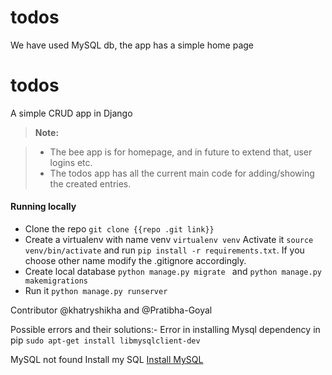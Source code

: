 # todos


We have used MySQL db, the app has a simple home page



todos
===================
A simple CRUD app in Django
 
> **Note:**

> - The bee app is for homepage, and in future to extend that, user logins etc.
> - The todos app has all the current main code for adding/showing the created entries. 

#### <i class="icon-file"></i> Running locally

 - Clone the repo
   `git clone {{repo .git link}}`
 - Create a virtualenv with name venv
   `virtualenv venv`
   Activate it 
   `source venv/bin/activate`
   and run `pip install -r requirements.txt`. If you choose other name modify the .gitignore accordingly.
 - Create local database `python manage.py migrate ` and `python manage.py makemigrations`
 - Run it `python manage.py runserver `

Contributor @khatryshikha and @Pratibha-Goyal

Possible errors and their solutions:-
Error in installing Mysql dependency in pip
`sudo apt-get install libmysqlclient-dev`

MySQL not found
Install my SQL [Install MySQL](https://www.digitalocean.com/community/tutorials/how-to-install-mysql-on-ubuntu-14-04)
